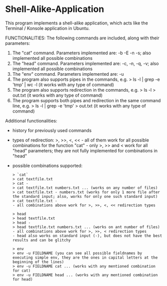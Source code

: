 # Shell-Alike-Application

This program implements a shell-alike application, which acts like the Terminal / Konsole application in Ubuntu.

FUNCTIONALITIES: The following commands are included, along with their parameters:

1. The "cat" command. Parameters implemented are: -b -E -n -s; also implemented all possible combinations
2. The "head" command. Parameters implemented are: -c, -n, -q, -v; also implemented all possible combinations
3. The "env" command. Parameters implemented are: -u
4. The program also supports pipes in the commands, e.g. > ls -l | grep -e 'tmp' | wc -l (it works with any type of command)
5. The program also supports redirection in the commands, e.g. > ls -l > out.txt (it works with any type of command)
6. The program supports both pipes and redirection in the same command line, e.g. > ls -l | grep -e 'tmp' > out.txt (it works with any type of command)

Additional functionalities:
- history for previously used commands
- types of redirection: >, >>, <, << 
      - all of them work for all possible combinations for the function "cat"
      - only >, >> and < work for all "head" parameters; they are not fully implemented for combinations in "head" 
      
- possible combinations supported:

      > `cat`
      > cat textfile.txt
      > cat -
      > cat textfile.txt numbers.txt ... (works on any number of files)
      > cat textfile.txt - numbers.txt (works for only 1 more file after the standard input; also, works for only one such standard input)
      > cat textfile.txt -
      - all combinations above work for >, >>, <, << redirection types
     
      > head
      > head textfile.txt
      > head -
      > head textfile.txt numbers.txt ... (works on ant number of files)
      - all combinations above work for >, >>, < redirection types
      - head also works on standard input (-), but does not have the best results and can be glitchy

      > env
      > env -u FIELDNAME (you can see all possible fieldnames by executing simple env, they are the ones in capital letters at the beginning of the lines)
      > env -u FIELDNAME cat ... (works with any mentioned combination for cat)
      > env -u FIELDNAME head ... (works with any mentioned combination for head)
